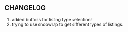 ## CHANGELOG

1. added buttons for listing type selection !
2. trying to use snoowrap to get different types of listings.
